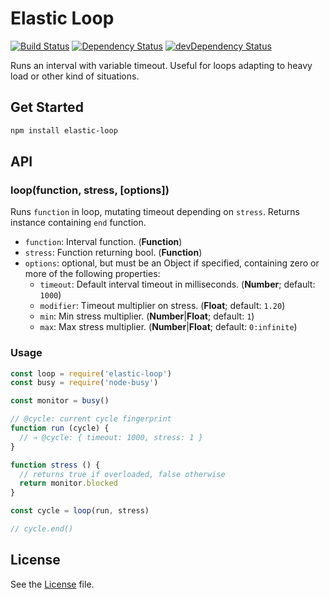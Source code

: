 # Elastic Loop
[![Build Status](https://travis-ci.org/grindcode/elastic-loop.svg?branch=master)](https://travis-ci.org/grindcode/elastic-loop) [![Dependency Status](https://david-dm.org/grindcode/elastic-loop.svg)](https://david-dm.org/grindcode/elastic-loop) [![devDependency Status](https://david-dm.org/grindcode/elastic-loop/dev-status.svg)](https://david-dm.org/grindcode/elastic-loop#info=devDependencies)

Runs an interval with variable timeout. Useful for loops adapting to heavy load or other kind of situations.

## Get Started
```bash
npm install elastic-loop
```

## API
### loop(function, stress, [options])
Runs `function` in loop, mutating timeout depending on `stress`. Returns instance containing `end` function.
* `function`: Interval function. (**Function**)
* `stress`: Function returning bool. (**Function**)
* `options`: optional, but must be an Object if specified, containing zero or more of the following properties:
  *  `timeout`: Default interval timeout in milliseconds. (**Number**; default: `1000`)
  *  `modifier`: Timeout multiplier on stress. (**Float**; default: `1.20`)
  *  `min`: Min stress multiplier. (**Number**|**Float**; default: `1`)
  *  `max`: Max stress multiplier. (**Number**|**Float**; default: `0:infinite`)

### Usage
```javascript
const loop = require('elastic-loop')
const busy = require('node-busy')

const monitor = busy()

// @cycle: current cycle fingerprint
function run (cycle) {
  // → @cycle: { timeout: 1000, stress: 1 }
}

function stress () {
  // returns true if overloaded, false otherwise
  return monitor.blocked
}

const cycle = loop(run, stress)

// cycle.end()

```

## License
See the [License](LICENSE) file.
